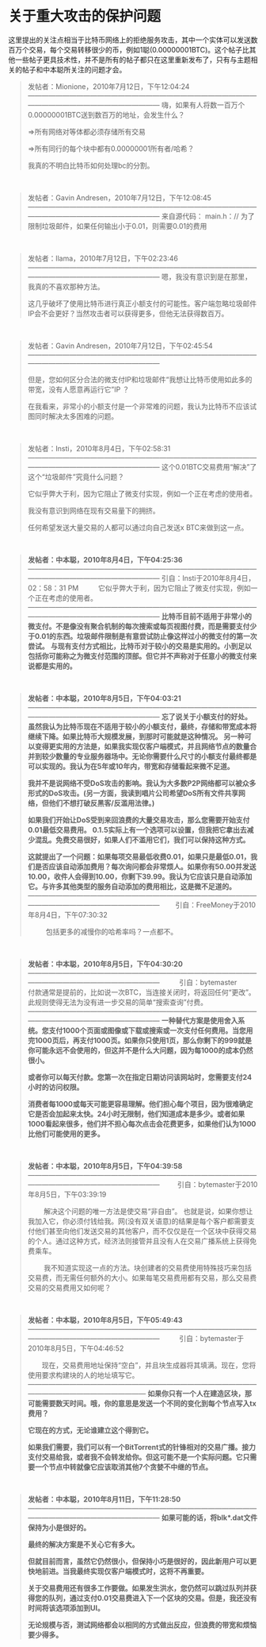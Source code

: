 # 关于重大攻击的保护问题

这里提出的关注点相当于比特币网络上的拒绝服务攻击，其中一个实体可以发送数百万个交易，每个交易转移很少的币，例如1聪(0.00000001BTC)。这个帖子比其他一些帖子更具技术性，并不是所有的帖子都只在这里重新发布了，只有与主题相关的帖子和中本聪所关注的问题才会。

> 发帖者：Mionione，2010年7月12日，下午12:04:24
> ————————————————————————————————————————————————————
> 嗨，如果有人将数一百万个0.00000001BTC送到数百万的地址，会发生什么？
>
> =>所有网络对等体都必须存储所有交易
>
> =>所有同行的每个块中都有0.00000001所有者/哈希？
>
> 我真的不明白比特币如何处理bc的分割。

<br />

>发帖者：Gavin Andresen，2010年7月12日，下午12:08:45
> ————————————————————————————————————————————————————
> 来自源代码：
> main.h：// 为了限制垃圾邮件，如果任何输出小于0.01，则需要0.01的费用

<br />

> 发帖者：llama，2010年7月12日，下午02:23:46
> ————————————————————————————————————————————————————
> 嗯，我没有意识到是在那里，我真的不喜欢那种方法。
> 
> 这几乎破坏了使用比特币进行真正小额支付的可能性。客户端忽略垃圾邮件IP会不会更好？当然攻击者可以获得更多，但他无法获得数百万。

<br />

> 发帖者：Gavin Andresen，2010年7月12日，下午02:45:54
> ————————————————————————————————————————————————————
> 
> 但是，您如何区分合法的微支付IP和垃圾邮件“我想让比特币使用如此多的带宽，没有人愿意再运行它”IP ？
>
> 在我看来，非常小的小额支付是一个非常难的问题，我认为比特币不应该试图同时解决太多困难的问题。

<br />

> 发帖者：Insti，2010年8月4日，下午02:58:31
> ————————————————————————————————————————————————————
> 这个0.01BTC交易费用“解决”了这个“垃圾邮件”究竟什么问题？
>
> 它似乎弊大于利，因为它阻止了微支付实现，例如一个正在考虑的使用者。
>
> 我没有意识到网络在现有交易量下的拥挤。
>
> 任何希望发送大量交易的人都可以通过向自己发送x BTC来做到这一点。

<br />

> **发帖者：中本聪，2010年8月4日，下午04:25:36**
> ————————————————————————————————————————————————————
> 引自：Insti于2010年8月4日，02：58：31 PM
> &emsp; &emsp; 它似乎弊大于利，因为它阻止了微支付实现，例如一个正在考虑的使用者。
> ————————————————————————————————————————————————————
> **比特币目前不适用于非常小的微支付。不是像没有聚合机制的每次搜索或每页视图付费，而是需要支付少于0.01的东西。垃圾邮件限制是有意尝试防止像这样过小的微支付的第一次尝试。**
> **与现有支付方式相比，比特币对于较小的交易是实用的。小到足以包括你可能称之为微支付范围的顶部。但它并不声称对于任意小的微支付来说都是实用的。**

<br />

> **发帖者：中本聪，2010年8月5日，下午04:03:21**
> ————————————————————————————————————————————————————
> **忘了说关于小额支付的好处。虽然我认为比特币现在不适用于较小的小额支付，最终，存储和带宽成本将继续下降。如果比特币大规模发展，到那时可能就是这种情况。 另一种可以变得更实用的方法是，如果我实现仅客户端模式，并且网络节点的数量合并到较少数量的专业服务器场中。无论你需要什么尺寸的小额支付最终都是可以实现的。我认为在5年或10年内，带宽和存储看起来微不足道。**
>
> **我并不是说网络不受DoS攻击的影响。我认为大多数P2P网络都可以被众多形式的DoS攻击。(另一方面，我读到唱片公司希望DoS所有文件共享网络，但他们不想打破反黑客/反滥用法律。)**
>
> **如果我们开始让DoS受到来回浪费的大量交易攻击，那么您需要开始支付0.01最低交易费用。 0.1.5实际上有一个选项可以设置，但我把它拿出去减少混乱。免费交易很好，如果人们不滥用它们，我们可以保持这种方式。**
>
> **这就提出了一个问题：如果每项交易最低收费0.01，如果只是最低0.01，我们是否应该自动添加费用？每次询问都会非常烦人。如果你有50.00并发送10.00，收件人会得到10.00，你剩下39.99。我认为它应该只是自动添加它。与许多其他类型的服务自动添加的费用相比，这是微不足道的。**
> ————————————————————————————————————————————————————
> &emsp;&emsp;引自：FreeMoney于2010年8月4日，下午07:30:32
>
> &emsp; &emsp; 包括更多的减慢你的哈希率吗？一点都不。

<br />

> **发帖者：中本聪，2010年8月5日，下午04:30:20**
> ————————————————————————————————————————————————————
> &emsp; &emsp; 引自：bytemaster
> &emsp; &emsp; 付款通常是提前的，比如说一次BTC，当连接关闭时，将返回任何“更改”。此规则使得无法为没有进一步交易的简单“搜索查询”付费。
> ————————————————————————————————————————————————————
> **一种替代方案是使用舍入系统。您支付1000个页面或图像或下载或搜索或一次支付任何费用。当您用完1000页后，再支付1000页。如果你只使用1页，那么你剩下的999就是你可能永远不会使用的，但这并不是什么大问题，因为每1000的成本仍然很小。**
>
> **或者你可以每天付款。您第一次在指定日期访问该网站时，您需要支付24小时的访问权限。**
>
> **消费者每1000或每天可能更容易理解。他们担心每个项目，因为很难确定它是否会加起来太快。24小时无限制，他们知道成本是多少。或者如果1000看起来很多，他们并不担心每次点击会花费更多，如果他们认为1000比他们可能使用的更多。**

<br />

> **发帖者：中本聪，2010年8月5日，下午04:39:58**
> ————————————————————————————————————————————————————
> &emsp;&emsp; 引自：bytemaster于2010年8月5日，下午03:39:19
>
> &emsp;&emsp; 解决这个问题的唯一方法是使交易“非自由”。 也就是说，如果你想让我加入它，你必须付钱给我。网(没有双关语意)的结果是每个客户都需要支付他们甚至向他们发送交易的其他客户，而不仅仅是在一个区块中获得交易的个人。通过这种方式，经济法则接管并且没有人在交易广播系统上获得免费乘车。
>
> &emsp;&emsp; 我不知道实现这一点的方法。块创建者的交易费使用特殊技巧来包括交易费，而无需任何额外的大小。如果每笔交易费用都有交易，那么交易费交易的交易费用又如何呢？

<br />

> **发帖者：中本聪，2010年8月5日，下午05:49:43**
> ————————————————————————————————————————————————————
> &emsp; &emsp; 引自：bytemaster于2010年8月5日，下午04:46:52
>
> &emsp;&emsp;现在，交易费用地址保持“空白”，并且块生成器将其填满。现在，您将使用要求构建块的人的地址填写它。
> &emsp;&emsp; ——————————————————————————————————————————————————
> **如果你只有一个人在建造区块，那可能需要数天时间。哦，你的意思是发送一个不同的变化到每个节点写入tx费用？**
>
> **它现在的方式，无论谁建立这个得到它。**
>
> **如果我们需要，我们可以有一个BitTorrent式的针锋相对的交易广播。接力支付交易给我，或者我不会转发给你。但这可能不是一个实际问题。它只需要一个节点中转就像它应该取消其他7个贪婪不中继的节点。**

<br />

> **发帖者：中本聪，2010年8月11日，下午11:28:50**
> ————————————————————————————————————————————————————
> **如果可能的话，将blk\*.dat文件保持为小是很好的。**
>
> **最终的解决方案是不关心它有多大。**
>
> **但就目前而言，虽然它仍然很小，但保持小巧是很好的，因此新用户可以更快地前进。当我最终实现仅客户端模式时，这将不再重要。**
>
> **关于交易费用还有很多工作要做。如果发生洪水，您仍然可以跳过队列并获得您的队列，通过支付0.01交易费进入下一个区块的交易。但是，我还没有时间将该选项添加到UI。**
>
> **无论规模与否，测试网络都会以相同的方式做出反应，但浪费的带宽和烦恼要少得多。**



